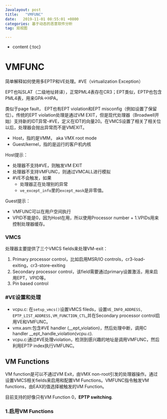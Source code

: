```yaml
---
Javalayout: post
title:   "VMFUNC"
date:   2019-11-01 08:55:01 +0800
categories: 基于动态的恶意软件分析
tag: 双视图

---
```


* content
{:toc}




# VMFUNC

简单解释如何使用多EPTP和VE处理。#VE（virtualization Exception）

EPT也叫SLAT（二级地址转译），正常PML4表存在CR3；EPT类似，EPTP也包含PML4表，用来GPA->HPA。

类似于page fault， EPT也有EPT violation和EPT misconfig（例如设置了保留位）。传统的EPT violation处理是通过VM EXIT，但是现代处理器（Broadwell开始）支持新的IDT异常-#VE，定义在IDT的向量20。在VMCS设置了相关了相关位以后，处理器会抛出异常而不是VMEXIT。

* Host，指的是VMM， aka VMX root mode
* Guest/kernel，指的是运行的客户机内核

Host提示：

* 处理器不支持#VE，则触发VM EXIT
* 处理器不支持VMFUNC，则通过VMCALL进行模拟
* \#VE不会触发，如果
  * 处理器正在处理别的异常
  * `ve_except_info`里的`except_mask`是非零值。

Guest提示：

* VMFUNC可以在用户空间执行
* VPID不能是0，因为Host在用，所以使用Processor number + 1.VPIDs用来控制处理器缓存。

### VMCS

处理器主要提供了三个VMCS fields来处理VM-exit：

1. Primary processor control，比如启用MSR/IO controls，cr3-load-exiting，cr3-store-exiting
2. Secondary processor control，该field需要通过primary设置激活，用来启用EPT，VPID等。
3. Pin based control

### #VE设置和处理

* vcpu.c: 在`setup_vmcs()`设置VMCS fileds，设置`VE_INFO_ADDRESS, EPTP_LIST_ADDRESS,VM_FUNCTION_CTL`,并在Secondary processor control启用VE和VMFUNC。
* vmx.asm:包含#VE handler (\__ept_violation)，然后处理中断，调用C handler __ept_handle_violation(vcpu.c).
* vcpu.c:通过#VE处理violation，检测到感兴趣的地址是调用VMFUNC，然后利用EPTP index执行VMFUNC。

## VM Functions

VM function是可以不通过VM Exit，由VMX non-root引发的处理器操作。通过设置VMCS相关fields来启用和配置VM Functions。VMFUNC指令触发VM functions，由EAX的值选择被触发的VM Function。

目前支持的好像只有VM Function 0，**EPTP switching**.

### 1.启用VM Functions

